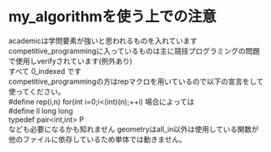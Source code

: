 # my_algorithmを使う上での注意
academicは学問要素が強いと思われるものを入れています  
competitive_programmingに入っているものは主に競技プログラミングの問題で使用しverifyされています(例外あり)  
すべて 0_indexed です  
competitive_programmingの方はrepマクロを用いているので以下の宣言をして使ってください。  
#define rep(i,n) for(int i=0;i<(int)(n);++i)
場合によっては  
#define ll long long  
typedef pair<int,int> P  
なども必要になるかも知れません
geometryはall_in以外は使用している関数が他のファイルに依存しているため単体では動きません。
